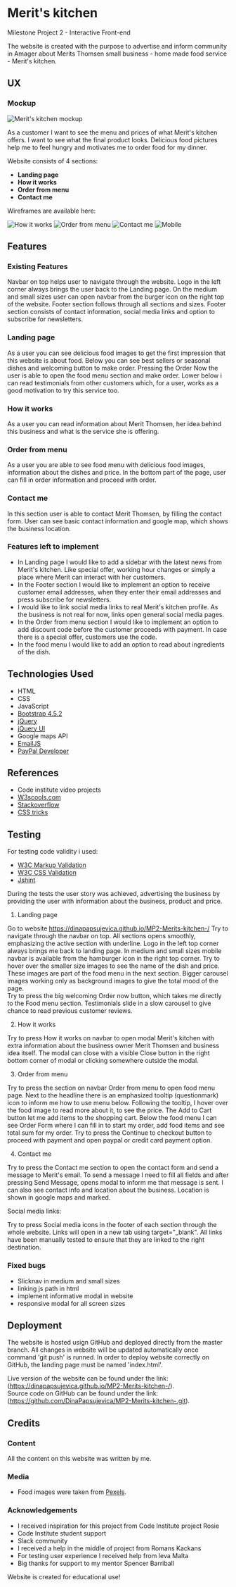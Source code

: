 # Merit's kitchen

Milestone Project 2 - Interactive Front-end

The website is created with the purpose to advertise and inform community in Amager about Merits Thomsen small business - home made food service - Merit's kitchen.

## UX

### Mockup

![Merit's kitchen mockup](wireframes/mock-up.png)

As a customer I want to see the menu and prices of what Merit's kitchen offers. I want to see what the final product looks. Delicious food pictures help me to feel hungry and motivates me to order food for my dinner.

Website consists of 4 sections:

- **Landing page**
- **How it works**
- **Order from menu**
- **Contact me**

Wireframes are available here:

![How it works](wireframes/w-1.png)
![Order from menu](wireframes/w-2.png)
![Contact me](wireframes/w-4.png)
![Mobile](wireframes/w-5.png)

## Features

### Existing Features

Navbar on top helps user to navigate through the website. Logo in the left corner always brings the user back to the Landing page. On the medium and small sizes user can open navbar from the burger icon on the right top of the website.
Footer section follows through all sections and sizes. Footer section consists of contact information, social media links and option to subscribe for newsletters.

### Landing page

As a user you can see delicious food images to get the first impression that this website is about food.
Below you can see best sellers or seasonal dishes and welcoming button to make order. Pressing the Order Now the user is able to open the food menu section and make order.
Lower below i can read testimonials from other customers which, for a user, works as a good motivation to try this service too.

### How it works

As a user you can read information about Merit Thomsen, her idea behind this business and what is the service she is offering.

### Order from menu

As a user you are able to see food menu with delicious food images, information about the dishes and price.
In the bottom part of the page, user can fill in order information and proceed with order.

### Contact me

In this section user is able to contact Merit Thomsen, by filling the contact form.
User can see basic contact information and google map, which shows the business location.

### Features left to implement

- In Landing page I would like to add a sidebar with the latest news from Merit's kitchen. Like special offer, working hour changes or simply a place where Merit can interact with her customers.
- In the Footer section I would like to implement an option to receive customer email addresses, when they enter their email addresses and press subscribe for newsletters.
- I would like to link social media links to real Merit's kitchen profile. As the business is not real for now, links open general social media pages.
- In the Order from menu section I would like to implement an option to add discount code before the customer proceeds with payment. In case there is a special offer, customers use the code.
- In the food menu I would like to add an option to read about ingredients of the dish.

## Technologies Used

- HTML
- CSS
- JavaScript
- [Bootstrap 4.5.2](https://getbootstrap.com/)
- [jQuery](https://jquery.com/)
- [jQuery UI](https://jqueryui.com/)
- Google maps API
- [EmailJS](https://www.emailjs.com/)
- [PayPal Developer](https://developer.paypal.com/classic-home)

## References

- Code institute video projects
- [W3scools.com](https://www.w3schools.com/)
- [Stackoverflow](https://stackoverflow.com/)
- [CSS tricks](https://css-tricks.com)

## Testing

For testing code validity i used:

- [W3C Markup Validation](https://validator.w3.org/)
- [W3C CSS Validation](https://jigsaw.w3.org/css-validator/)
- [Jshint](https://jshint.com/)

During the tests the user story was achieved, advertising the business by providing the user with information about the business, product and price.

1. Landing page

Go to website https://dinapapsujevica.github.io/MP2-Merits-kitchen-/
Try to navigate through the navbar on top. All sections opens smoothly, emphasizing the active section with underline.
Logo in the left top corner always brings me back to landing page.
In medium and small sizes mobile navbar is available from the hamburger icon in the right top corner.
Try to hover over the smaller size images to see the name of the dish and price. These images are part of the food menu in the next section. Bigger carousel images working only as background images to give the total mood of the page.  
Try to press the big welcoming Order now button, which takes me directly to the Food menu section.
Testimonials slide in a slow carousel to give chance to read previous customer reviews.

2. How it works

Try to press How it works on navbar to open modal Merit's kitchen with extra information about the business owner Merit Thomsen and business idea itself.
The modal can close with a visible Close button in the right bottom corner of modal or clicking somewhere outside the modal.

3. Order from menu

Try to press the section on navbar Order from menu to open food menu page. Next to the headline there is an emphasized tooltip (questionmark) icon to inform me how to use menu below. Following the tooltip, I hover over the food image to read more about it, to see the price. The Add to Cart button let me add items to the shopping cart.
Below the food menu I can see Order Form where I can fill in to start my order, add food items and see total sum for my order. Try to press the Continue to checkout button to proceed with payment and open paypal or credit card payment option.

4. Contact me

Try to press the Contact me section to open the contact form and send a message to Merit's email. To send a message I need to fill all fields and after pressing Send Message, opens modal to inform me that message is sent.
I can also see contact info and location about the business. Location is shown in google maps and marked.

Social media links:

Try to press Social media icons in the footer of each section through the whole website.
Links will open in a new tab using target="\_blank". All links have been manually tested to ensure that they are linked to the right destination.

### Fixed bugs

- Slicknav in medium and small sizes
- linking js path in html
- implement informative modal in website
- responsive modal for all screen sizes

## Deployment

The website is hosted usign GitHub and deployed directly from the master branch.
All changes in website will be updated automatically once command 'git push' is runned.
In order to deploy website correctly on GitHub, the landing page must be named 'index.html'.

Live version of the website can be found under the link: (https://dinapapsujevica.github.io/MP2-Merits-kitchen-/).  
Source code on GitHub can be found under the link: (https://github.com/DinaPapsujevica/MP2-Merits-kitchen-.git).

## Credits

### Content

All the content on this website was written by me.

### Media

- Food images were taken from [Pexels](https://www.pexels.com/).

### Acknowledgements

- I received inspiration for this project from Code Institute project Rosie
- Code Institute student support
- Slack community
- I received a help in the middle of project from Romans Kackans
- For testing user experience I received help from Ieva Malta
- Big thanks for support to my mentor Spencer Barriball

Website is created for educational use!
